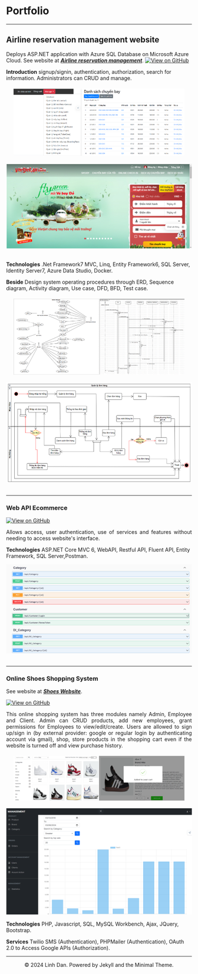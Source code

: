 # Portfolio
---
## Airline reservation management website

Deploys ASP.NET application with Azure SQL Database on Microsoft Azure Cloud. See website at [***Airline reservation management***](https://airline-reservation-dbserver.database.windows.net/).
[![View on GitHub](https://img.shields.io/badge/GitHub-View_on_GitHub-blue?logo=GitHub)](https://github.com/LinhDancute/Airline-Reservation-MVC-Aspnet/tree/B7)

**Introduction** signup/signin, authentication, authorization, search for information. Administrators can CRUD and manage.
<br>
<div style="display: flex; justify-content: space-between; margin: 20px;">
    <img src="images/Manage.png" alt="Manage" width="40%">
    <img src="images/flight.png" alt="Flight" width="60%">
</div>
<center><img src="images/main-website.png"/></center>
<br>

**Technologies** .Net Framework7 MVC, Linq, Entity Framework6, SQL Server, Identity Server7, Azure Data
Studio, Docker.

**Beside** Design system operating procedures through ERD, Sequence diagram, Activity diagram, Use
case, DFD, BFD, Test case.
<br>
<div style="display: flex; justify-content: space-between; margin: 20px;">
    <img src="images/usecase.png" alt="Manage" width="50%">
    <img src="images/sequence.png" alt="Flight" width="50%">
</div>
<center><img src="images/activity.png"/></center>
<br>

---
### Web API Ecommerce 

[![View on GitHub](https://img.shields.io/badge/GitHub-View_on_GitHub-blue?logo=GitHub)](https://github.com/LinhDancute/Ecommerce-AspNet-WEBAPI/tree/main/API_ASP.NET/Ecomm/Ecomm)

<div style="text-align: justify">Allows access, user authentication, use of services and features without needing to access
website's interface.</div>

**Technologies** ASP.NET Core MVC 6, WebAPI, Restful API, Fluent API, Entity Framework, SQL Server,Postman.
<br>
<center><img src="images/swagger.png"></center>
<br>

---
### Online Shoes Shopping System
See website at [***Shoes Website***](https://ld-shoe-php.000webhostapp.com/).

[![View on GitHub](https://img.shields.io/badge/GitHub-View_on_GitHub-blue?logo=GitHub)](https://github.com/LinhDancute/Online-Shoes-Shopping-System_PHP/tree/main/Web2)

<div style="text-align: justify">This online shopping system has three modules namely Admin, Employee and Client. Admin
can CRUD products, add new employees, grant permissions for Employees to view/edit/create. Users are
allowed to sign up/sign in (by external provider: google or regular login by authenticating account via
gmail), shop, store products in the shopping cart even if the website is turned off and view purchase
history.</div>

<div style="display: flex; justify-content: space-between; margin: 20px;">
    <img src="images/main-shoes.png" alt="Manage" width="50%">
    <img src="images/add-success.png" alt="Flight" width="50%">
</div>
<center><img src="images/statistics.png"/></center>

**Technologies** PHP, Javascript, SQL, MySQL Workbench, Ajax, JQuery, Bootstrap.

**Services** Twilio SMS (Authentication), PHPMailer (Authentication), OAuth 2.0 to Access Google APIs
(Authorization).

---
<center>© 2024 Linh Dan. Powered by Jekyll and the Minimal Theme.</center>
